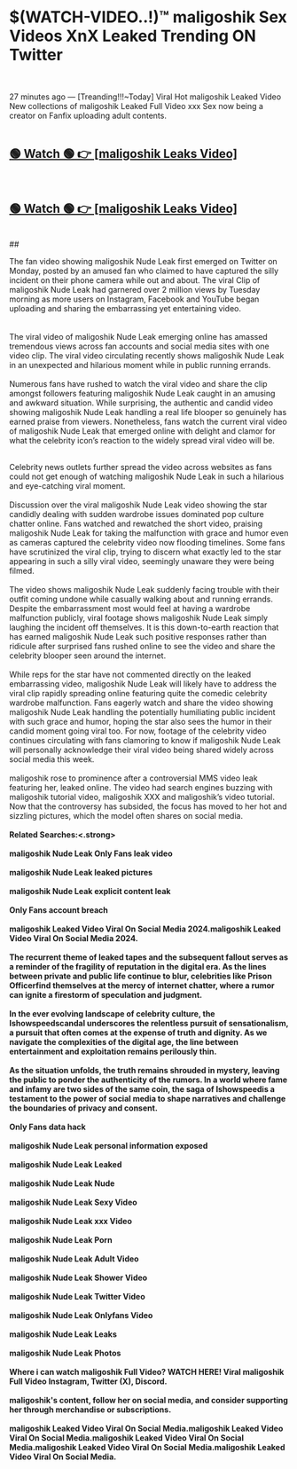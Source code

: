 

# $(WATCH-VIDEO..!)™ maligoshik Sex Videos XnX Leaked Trending ON Twitter<br>
<br>

27 minutes ago — [Treanding!!!~Today] Viral Hot maligoshik Leaked Video New collections of maligoshik Leaked Full Video xxx Sex now being a creator on Fanfix uploading adult contents.
<br>
 <br>

##  <a href="https://clipsfans.site/?title=maligoshik&ref=git">🟢 Watch 🟢 👉 [maligoshik Leaks Video]</a><br>
  <br>

##  <a href="https://clipsfans.site/?title=maligoshik&ref=git">🟢 Watch 🟢 👉 [maligoshik Leaks Video]</a><br>
  <br>
  ##
  <br>

The fan video showing maligoshik Nude Leak first emerged on Twitter on Monday, posted by an amused fan who claimed to have captured the silly incident on their phone camera while out and about. The viral Clip of maligoshik Nude Leak had garnered over 2 million views by Tuesday morning as more users on Instagram, Facebook and YouTube began uploading and sharing the embarrassing yet entertaining video.
<br><br>
  <br>
The viral video of maligoshik Nude Leak emerging online has amassed tremendous views across fan accounts and social media sites with one video clip. The viral video circulating recently shows maligoshik Nude Leak in an unexpected and hilarious moment while in public running errands.
<br><br>
Numerous fans have rushed to watch the viral video and share the clip amongst followers featuring maligoshik Nude Leak caught in an amusing and awkward situation. While surprising, the authentic and candid video showing maligoshik Nude Leak handling a real life blooper so genuinely has earned praise from viewers. Nonetheless, fans watch the current viral video of maligoshik Nude Leak that emerged online with delight and clamor for what the celebrity icon’s reaction to the widely spread viral video will be.
<br><br>

Celebrity news outlets further spread the video across websites as fans could not get enough of watching maligoshik Nude Leak in such a hilarious and eye-catching viral moment.
<br><br>
Discussion over the viral maligoshik Nude Leak video showing the star candidly dealing with sudden wardrobe issues dominated pop culture chatter online. Fans watched and rewatched the short video, praising maligoshik Nude Leak for taking the malfunction with grace and humor even as cameras captured the celebrity video now flooding timelines. Some fans have scrutinized the viral clip, trying to discern what exactly led to the star appearing in such a silly viral video, seemingly unaware they were being filmed.
<br><br>
The video shows maligoshik Nude Leak suddenly facing trouble with their outfit coming undone while casually walking about and running errands. Despite the embarrassment most would feel at having a wardrobe malfunction publicly, viral footage shows maligoshik Nude Leak simply laughing the incident off themselves. It is this down-to-earth reaction that has earned maligoshik Nude Leak such positive responses rather than ridicule after surprised fans rushed online to see the video and share the celebrity blooper seen around the internet.
<br><br>
While reps for the star have not commented directly on the leaked embarrassing video, maligoshik Nude Leak will likely have to address the viral clip rapidly spreading online featuring quite the comedic celebrity wardrobe malfunction. Fans eagerly watch and share the video showing maligoshik Nude Leak handling the potentially humiliating public incident with such grace and humor, hoping the star also sees the humor in their candid moment going viral too. For now, footage of the celebrity video continues circulating with fans clamoring to know if maligoshik Nude Leak will personally acknowledge their viral video being shared widely across social media this week.
<br><br>
maligoshik rose to prominence after a controversial MMS video leak featuring her, leaked online. The video had search engines buzzing with maligoshik tutorial video, maligoshik XXX and maligoshik’s video tutorial. Now that the controversy has subsided, the focus has moved to her hot and sizzling pictures, which the model often shares on social media.
<br><br>
<strong>Related Searches:<.strong>
<br><br>
maligoshik Nude Leak Only Fans leak video
<br><br>
maligoshik Nude Leak leaked pictures
<br><br>
maligoshik Nude Leak explicit content leak
<br><br>
Only Fans account breach
<br><br>
maligoshik Leaked Video Viral On Social Media 2024.maligoshik Leaked Video Viral On Social Media 2024.
<br><br>
The recurrent theme of leaked tapes and the subsequent fallout serves as a reminder of the fragility of reputation in the digital era. As the lines between private and public life continue to blur, celebrities like Prison Officerfind themselves at the mercy of internet chatter, where a rumor can ignite a firestorm of speculation and judgment.
<br><br>
In the ever evolving landscape of celebrity culture, the Ishowspeedscandal underscores the relentless pursuit of sensationalism, a pursuit that often comes at the expense of truth and dignity. As we navigate the complexities of the digital age, the line between entertainment and exploitation remains perilously thin.
<br><br>
As the situation unfolds, the truth remains shrouded in mystery, leaving the public to ponder the authenticity of the rumors. In a world where fame and infamy are two sides of the same coin, the saga of Ishowspeedis a testament to the power of social media to shape narratives and challenge the boundaries of privacy and consent.
<br><br>
Only Fans data hack
<br><br>
maligoshik Nude Leak personal information exposed
<br><br>
maligoshik Nude Leak Leaked
<br><br>
maligoshik Nude Leak Nude
<br><br>
maligoshik Nude Leak Sexy Video
<br><br>
maligoshik Nude Leak xxx Video
<br><br>
maligoshik Nude Leak Porn
<br><br>
maligoshik Nude Leak Adult Video
<br><br>
maligoshik Nude Leak Shower Video
<br><br>
maligoshik Nude Leak Twitter Video
<br><br>
maligoshik Nude Leak Onlyfans Video
<br><br>
maligoshik Nude Leak Leaks
<br><br>
maligoshik Nude Leak Photos
<br><br>
Where i can watch maligoshik Full Video? WATCH HERE! Viral maligoshik Full Video Instagram, Twitter (X), Discord.
<br><br>
maligoshik's content, follow her on social media, and consider supporting her through merchandise or subscriptions.
<br><br>
maligoshik Leaked Video Viral On Social Media.maligoshik Leaked Video Viral On Social Media.maligoshik Leaked Video Viral On Social Media.maligoshik Leaked Video Viral On Social Media.maligoshik Leaked Video Viral On Social Media.

